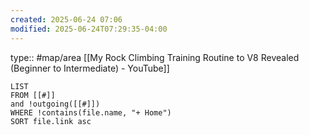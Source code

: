 ```yaml
---
created: 2025-06-24 07:06
modified: 2025-06-24T07:29:35-04:00
---
```

type:: #map/area
[[My Rock Climbing Training Routine to V8 Revealed (Beginner to Intermediate) - YouTube]]

```dataview
LIST
FROM [[#]]
and !outgoing([[#]])
WHERE !contains(file.name, "+ Home")
SORT file.link asc
```
